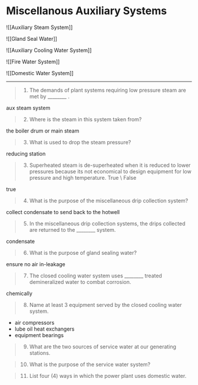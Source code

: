# Miscellanous Auxiliary Systems

![[Auxiliary Steam System]]

![[Gland Seal Water]]

![[Auxiliary Cooling Water System]]

![[Fire Water System]]

![[Domestic Water System]]

---

>1. The demands of plant systems requiring low pressure steam are met by ________ .

aux steam system

>2. Where is the steam in this system taken from?

the boiler drum or main steam

>3. What is used to drop the steam pressure?

reducing station

>3. Superheated steam is de-superheated when it is reduced to lower pressures because its not economical to design equipment for low pressure and high temperature. True \ False

true

>4. What is the purpose of the miscellaneous drip collection system?

collect condensate to send back to the hotwell

>5. In the miscellaneous drip collection systems, the drips collected are returned to the ________ system.

condensate

>6. What is the purpose of gland sealing water?

ensure no air in-leakage

>7. The closed cooling water system uses ________ treated demineralized water to combat corrosion.

chemically

>8. Name at least 3 equipment served by the closed cooling water system.

-	air compressors
-	lube oil heat exchangers
-	equipment bearings

>9. What are the two sources of service water at our generating stations.

>10. What is the purpose of the service water system? 

>11. List four (4) ways in which the power plant uses domestic water.